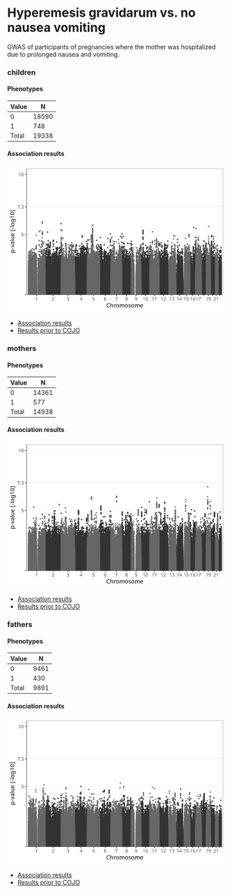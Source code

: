 # Hyperemesis gravidarum vs. no nausea vomiting
GWAS of participants of pregnancies where the mother was hospitalized due to prolonged nausea and vomiting.

### children

#### Phenotypes
| Value | N |
| ----- | - |
| 0 | 18590 |
| 1 | 748 |
| Total | 19338 |

#### Association results
![](regenie/hyperemesis_gravidarum_vs_no_nausea_vomiting/figures/pop_children_pheno_hg_vs_no_nausea_vomiting_mh.png)
- [Association results](regenie/hyperemesis_gravidarum_vs_no_nausea_vomiting/pop_children_pheno_hg_vs_no_nausea_vomiting.md)
- [Results prior to COJO](regenie_no_cojo/hyperemesis_gravidarum_vs_no_nausea_vomiting/pop_children_pheno_hg_vs_no_nausea_vomiting.md)

### mothers

#### Phenotypes
| Value | N |
| ----- | - |
| 0 | 14361 |
| 1 | 577 |
| Total | 14938 |

#### Association results
![](regenie/hyperemesis_gravidarum_vs_no_nausea_vomiting/figures/pop_mothers_pheno_hg_vs_no_nausea_vomiting_mh.png)
- [Association results](regenie/hyperemesis_gravidarum_vs_no_nausea_vomiting/pop_mothers_pheno_hg_vs_no_nausea_vomiting.md)
- [Results prior to COJO](regenie_no_cojo/hyperemesis_gravidarum_vs_no_nausea_vomiting/pop_mothers_pheno_hg_vs_no_nausea_vomiting.md)

### fathers

#### Phenotypes
| Value | N |
| ----- | - |
| 0 | 9461 |
| 1 | 430 |
| Total | 9891 |

#### Association results
![](regenie/hyperemesis_gravidarum_vs_no_nausea_vomiting/figures/pop_fathers_pheno_hg_vs_no_nausea_vomiting_mh.png)
- [Association results](regenie/hyperemesis_gravidarum_vs_no_nausea_vomiting/pop_fathers_pheno_hg_vs_no_nausea_vomiting.md)
- [Results prior to COJO](regenie_no_cojo/hyperemesis_gravidarum_vs_no_nausea_vomiting/pop_fathers_pheno_hg_vs_no_nausea_vomiting.md)

